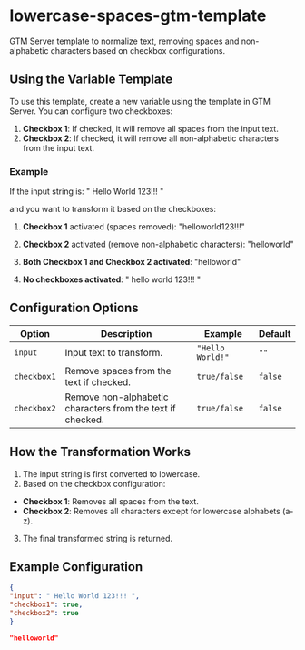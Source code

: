 # lowercase-spaces-gtm-template

GTM Server template to normalize text, removing spaces and non-alphabetic characters based on checkbox configurations.

## Using the Variable Template

To use this template, create a new variable using the template in GTM Server. You can configure two checkboxes:

1. **Checkbox 1**: If checked, it will remove all spaces from the input text.
2. **Checkbox 2**: If checked, it will remove all non-alphabetic characters from the input text.

### Example

If the input string is: " Hello World 123!!! "


and you want to transform it based on the checkboxes:

1. **Checkbox 1** activated (spaces removed): "helloworld123!!!"


2. **Checkbox 2** activated (remove non-alphabetic characters): "helloworld"


3. **Both Checkbox 1 and Checkbox 2 activated**: "helloworld"



4. **No checkboxes activated**: " hello world 123!!! "


## Configuration Options

| Option     | Description                                                  | Example         | Default |
|------------|--------------------------------------------------------------|-----------------|---------|
| `input`    | Input text to transform.                                      | `"Hello World!"`| `""`    |
| `checkbox1`| Remove spaces from the text if checked.                       | `true/false`    | `false` |
| `checkbox2`| Remove non-alphabetic characters from the text if checked.    | `true/false`    | `false` |

## How the Transformation Works

1. The input string is first converted to lowercase.
2. Based on the checkbox configuration:
- **Checkbox 1**: Removes all spaces from the text.
- **Checkbox 2**: Removes all characters except for lowercase alphabets (a-z).
3. The final transformed string is returned.

## Example Configuration

```json
{
"input": " Hello World 123!!! ",
"checkbox1": true,
"checkbox2": true
}

"helloworld"

